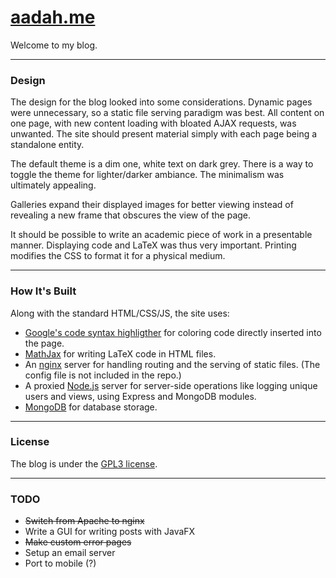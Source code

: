 # [aadah.me](http://aadah.me/)

Welcome to my blog.

- - -

### Design

The design for the blog looked into some considerations.
Dynamic pages were unnecessary, so a static file serving
paradigm was best. All content on one page, with new
content loading with bloated AJAX requests, was unwanted.
The site should present material simply with each page
being a standalone entity.

The default theme is a dim one, white text on dark grey.
There is a way to toggle the theme for lighter/darker
ambiance. The minimalism was ultimately appealing.

Galleries expand their displayed images for better viewing
instead of revealing a new frame that obscures the view of
the page.

It should be possible to write an academic piece of work
in a presentable manner. Displaying code and LaTeX was
thus very important. Printing modifies the CSS to format
it for a physical medium.

- - -

### How It's Built

Along with the standard HTML/CSS/JS, the site uses:

* [Google's code syntax highligther](https://code.google.com/p/google-code-prettify/) for coloring code
	directly inserted into the page.
* [MathJax](http://www.mathjax.org/) for writing LaTeX code in HTML files.
* An [nginx](http://nginx.org/) server for handling routing and the
	serving of static files. (The config file is not included
	in the repo.)
* A proxied [Node.js](http://nodejs.org/) server for server-side operations
	like logging unique users and views, using Express and
	MongoDB modules.
* [MongoDB](http://www.mongodb.org/) for database storage.

- - -

### License

The blog is under the [GPL3 license](https://www.gnu.org/copyleft/gpl.html).

- - -

### TODO

* <s>Switch from Apache to nginx</s>
* Write a GUI for writing posts with JavaFX
* <s>Make custom error pages</s>
* Setup an email server
* Port to mobile (?)
